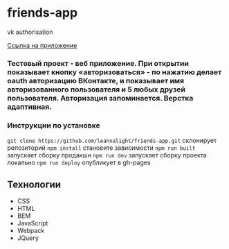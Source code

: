 # friends-app
vk authorisation

[Ссылка на приложение](https://leannalight.github.io/friends-app/)

### Тестовый проект - веб приложение. При открытии показывает кнопку «авторизоваться» - по нажатию делает oauth авторизацию ВКонтакте, и показывает имя авторизованного пользователя и 5 любых друзей пользователя. Авторизация запоминается. Верстка адаптивная.

### Инструкции по установке
 ```git clone https://github.com/leannalight/friends-app.git``` склонирует репозиторий 
 ```npm install``` становите зависимости 
 ```npm run built``` запускает сборку продакшн
 ```npm run dev``` запускает сборку проекта локально
 ```npm run deploy``` опубликует в gh-pages

## Технологии
- CSS
- HTML
- BEM
- JavaScript
- Webpack
- JQuery


